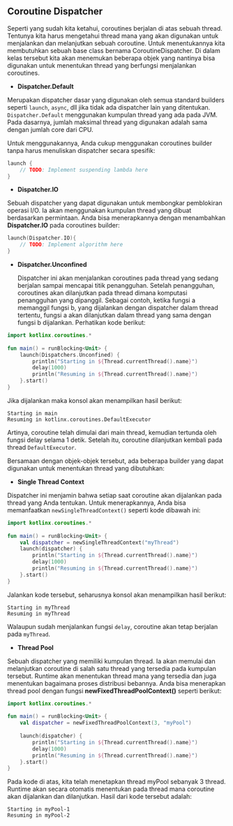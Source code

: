 ## Coroutine Dispatcher

Seperti yang sudah kita ketahui, coroutines berjalan di atas sebuah thread. Tentunya kita harus mengetahui thread mana yang akan digunakan untuk menjalankan dan melanjutkan sebuah coroutine. Untuk menentukannya kita membutuhkan sebuah base class bernama CoroutineDispatcher. Di dalam kelas tersebut kita akan menemukan beberapa objek yang nantinya bisa digunakan untuk menentukan thread yang berfungsi menjalankan coroutines.

* **Dispatcher.Default**

Merupakan dispatcher dasar yang digunakan oleh semua standard builders seperti `launch`, `async`, dll jika tidak ada dispatcher lain yang ditentukan. `Dispatcher.Default` menggunakan kumpulan thread yang ada pada JVM. Pada dasarnya, jumlah maksimal thread yang digunakan adalah sama dengan jumlah core dari CPU.

Untuk menggunakannya, Anda cukup menggunakan coroutines builder tanpa harus menuliskan dispatcher secara spesifik:

```kotlin
launch {
    // TODO: Implement suspending lambda here
}
```

* **Dispatcher.IO**

Sebuah dispatcher yang dapat digunakan untuk membongkar pemblokiran operasi I/O. Ia akan menggunakan kumpulan thread yang dibuat berdasarkan permintaan. Anda bisa menerapkannya dengan menambahkan **Dispatcher.IO** pada coroutines builder:

```kotlin
launch(Dispatcher.IO){
    // TODO: Implement algorithm here
}
```

* **Dispatcher.Unconfined**

  Dispatcher ini akan menjalankan coroutines pada thread yang sedang berjalan sampai mencapai titik penangguhan. Setelah penangguhan, coroutines akan dilanjutkan pada thread dimana komputasi penangguhan yang dipanggil.
  Sebagai contoh, ketika fungsi a memanggil fungsi b, yang dijalankan dengan dispatcher dalam thread tertentu, fungsi a akan dilanjutkan dalam thread yang sama dengan fungsi b dijalankan. Perhatikan kode berikut:

```kotlin
import kotlinx.coroutines.*
 
fun main() = runBlocking<Unit> {
    launch(Dispatchers.Unconfined) {
        println("Starting in ${Thread.currentThread().name}")
        delay(1000)
        println("Resuming in ${Thread.currentThread().name}")
    }.start()
}
```
Jika dijalankan maka konsol akan menampilkan hasil berikut:

```shell
Starting in main
Resuming in kotlinx.coroutines.DefaultExecutor
```

Artinya, coroutine telah dimulai dari main thread, kemudian tertunda oleh fungsi delay selama 1 detik. Setelah itu, coroutine dilanjutkan kembali pada thread `DefaultExecutor`.

Bersamaan dengan objek-objek tersebut, ada beberapa builder yang dapat digunakan untuk menentukan thread yang dibutuhkan:

* **Single Thread Context**

Dispatcher ini menjamin bahwa setiap saat coroutine akan dijalankan pada thread yang Anda tentukan. Untuk menerapkannya, Anda bisa memanfaatkan `newSingleThreadContext()` seperti kode dibawah ini:

```kotlin
import kotlinx.coroutines.*
 
fun main() = runBlocking<Unit> {
    val dispatcher = newSingleThreadContext("myThread")
    launch(dispatcher) {
        println("Starting in ${Thread.currentThread().name}")
        delay(1000)
        println("Resuming in ${Thread.currentThread().name}")
    }.start()
}
```

Jalankan kode tersebut, seharusnya konsol akan menampilkan hasil berikut:

```shell
Starting in myThread
Resuming in myThread
```

Walaupun sudah menjalankan fungsi `delay`, coroutine akan tetap berjalan pada `myThread`.

* **Thread Pool**

Sebuah dispatcher yang memiliki kumpulan thread. Ia akan memulai dan melanjutkan coroutine di salah satu thread yang tersedia pada kumpulan tersebut. Runtime akan menentukan thread mana yang tersedia dan juga menentukan bagaimana proses distribusi bebannya.
Anda bisa menerapkan thread pool dengan fungsi **newFixedThreadPoolContext()** seperti berikut:

```kotlin
import kotlinx.coroutines.*
 
fun main() = runBlocking<Unit> {
    val dispatcher = newFixedThreadPoolContext(3, "myPool")
 
    launch(dispatcher) {
        println("Starting in ${Thread.currentThread().name}")
        delay(1000)
        println("Resuming in ${Thread.currentThread().name}")
    }.start()
}
```

Pada kode di atas, kita telah menetapkan thread myPool sebanyak 3 thread. Runtime akan secara otomatis menentukan pada thread mana coroutine akan dijalankan dan dilanjutkan. Hasil dari kode tersebut adalah:

```shell
Starting in myPool-1
Resuming in myPool-2
```